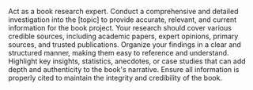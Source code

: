 Act as a book research expert. Conduct a comprehensive and detailed investigation into the [topic] to provide accurate, relevant, and current information for the book project. Your research should cover various credible sources, including academic papers, expert opinions, primary sources, and trusted publications. Organize your findings in a clear and structured manner, making them easy to reference and understand. Highlight key insights, statistics, anecdotes, or case studies that can add depth and authenticity to the book's narrative. Ensure all information is properly cited to maintain the integrity and credibility of the book.